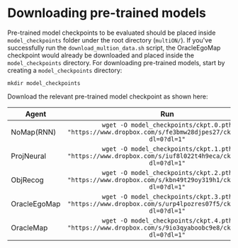 # Downloading pre-trained models

Pre-trained model checkpoints to be evaluated should be placed inside `model_checkpoints` folder under the root directory (`multiON/`). If you've successfully run the `download_multion_data.sh` script, the OracleEgoMap checkpoint would already be downloaded and placed inside the `model_checkpoints` directory. For downloading pre-trained models, start by creating a `model_checkpoints` directory:

```
mkdir model_checkpoints
```

Download the relevant pre-trained model checkpoint as shown here:

| Agent            | Run                                                                                                  |
|------------------|:----------------------------------------------------------------------------------------------------:|
| NoMap(RNN)            |`wget -O model_checkpoints/ckpt.0.pth "https://www.dropbox.com/s/fe3bmw28djpes27/ckpt.39.pth?dl=0?dl=1"`|
| ProjNeural       |`wget -O model_checkpoints/ckpt.1.pth "https://www.dropbox.com/s/iuf8l022t4h9eca/ckpt.40.pth?dl=0?dl=1"`|
| ObjRecog         |`wget -O model_checkpoints/ckpt.2.pth "https://www.dropbox.com/s/kbn49t29oy319h1/ckpt.38.pth?dl=0?dl=1"`|
| OracleEgoMap     |`wget -O model_checkpoints/ckpt.3.pth "https://www.dropbox.com/s/urp4lpozres07f5/ckpt.40.pth?dl=0?dl=1"`|
| OracleMap        |`wget -O model_checkpoints/ckpt.4.pth "https://www.dropbox.com/s/9io3qyaboobc9e8/ckpt.19.pth?dl=0?dl=1"`|
